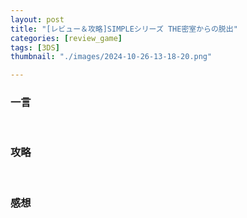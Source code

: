 ```yaml
---
layout: post
title: "[レビュー＆攻略]SIMPLEシリーズ THE密室からの脱出"
categories: [review_game]
tags: [3DS]
thumbnail: "./images/2024-10-26-13-18-20.png"

---
```

### 一言
<br>
  

### 攻略

<br>


### 感想




